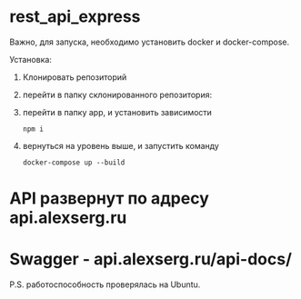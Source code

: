 # rest_api_express

Важно, для запуска, необходимо установить docker и docker-compose.

Установка:
1. Клонировать репозиторий

2. перейти в папку склонированного репозитория:

3. перейти в папку app, и установить зависимости 

    ```npm i```

4. вернуться на уровень выше, и запустить команду 

    ```docker-compose up --build ```
    
# API развернут по адресу api.alexserg.ru
# Swagger - api.alexserg.ru/api-docs/
    
P.S. работоспособность проверялась на Ubuntu.

